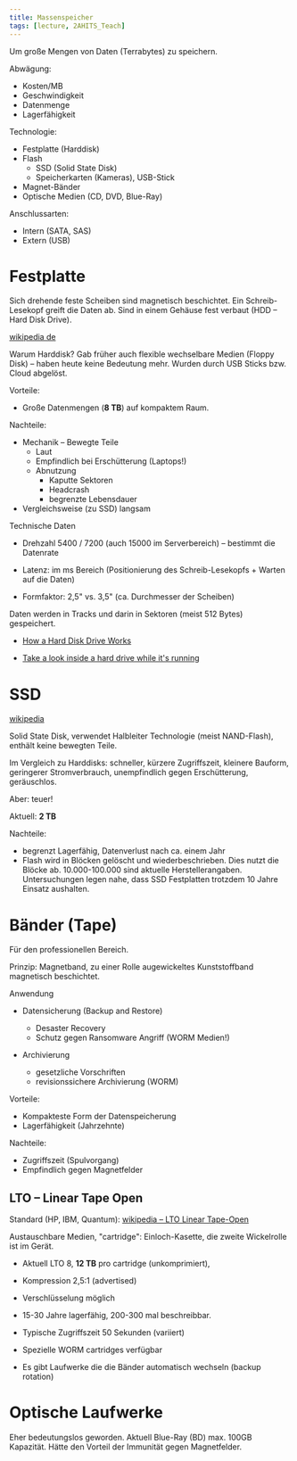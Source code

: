 ```yaml
---
title: Massenspeicher
tags: [lecture, 2AHITS_Teach]
---
```


Um große Mengen von Daten (Terrabytes) zu speichern.



Abwägung:

- Kosten/MB
- Geschwindigkeit
- Datenmenge
- Lagerfähigkeit



Technologie:

- Festplatte (Harddisk)
- Flash
  - SSD (Solid State Disk)
  - Speicherkarten (Kameras), USB-Stick
- Magnet-Bänder
- Optische Medien (CD, DVD, Blue-Ray)



Anschlussarten:

- Intern (SATA, SAS)
- Extern (USB)



# Festplatte

Sich drehende feste Scheiben sind magnetisch beschichtet. Ein Schreib-Lesekopf greift die Daten ab. Sind  in einem Gehäuse fest verbaut (HDD – Hard Disk Drive). 

[wikipedia de](https://de.wikipedia.org/wiki/Festplattenlaufwerk)

<Skizze> <Bilder>

Warum Harddisk? Gab früher auch flexible wechselbare Medien (Floppy Disk) – haben heute keine Bedeutung mehr. Wurden durch USB Sticks bzw. Cloud abgelöst.

Vorteile:

- Große Datenmengen (**8 TB**) auf kompaktem Raum.

Nachteile:

- Mechanik – Bewegte Teile
  - Laut
  - Empfindlich bei Erschütterung (Laptops!)
  - Abnutzung
    - Kaputte Sektoren
    - Headcrash
    - begrenzte Lebensdauer
- Vergleichsweise (zu SSD) langsam

Technische Daten

- Drehzahl 5400 / 7200 (auch 15000 im Serverbereich) – bestimmt die Datenrate
- Latenz: im ms Bereich (Positionierung des Schreib-Lesekopfs + Warten auf die Daten)

- Formfaktor: 2,5" vs. 3,5" (ca. Durchmesser der Scheiben)

Daten werden in Tracks und darin in Sektoren (meist 512 Bytes) gespeichert.



- [How a Hard Disk Drive Works](https://youtu.be/NtPc0jI21i0)

- [Take a look inside a hard drive while it's running](https://youtu.be/p-JJp-oLx58)

# SSD

[wikipedia](https://en.wikipedia.org/wiki/Solid-state_drive)

Solid State Disk, verwendet Halbleiter Technologie (meist NAND-Flash), enthält keine bewegten Teile.

Im Vergleich zu Harddisks: schneller, kürzere Zugriffszeit, kleinere Bauform, geringerer Stromverbrauch, unempfindlich gegen Erschütterung, geräuschlos.

Aber: teuer!

Aktuell: **2 TB**

Nachteile:

- begrenzt Lagerfähig, Datenverlust nach ca. einem Jahr
- Flash wird in Blöcken gelöscht und wiederbeschrieben. Dies nutzt die Blöcke ab. 10.000-100.000 sind aktuelle Herstellerangaben. Untersuchungen legen nahe, dass SSD Festplatten trotzdem 10 Jahre Einsatz aushalten.



# Bänder (Tape)

Für den professionellen Bereich.

Prinzip: Magnetband, zu einer Rolle augewickeltes Kunststoffband magnetisch beschichtet.

Anwendung

- Datensicherung (Backup and Restore)
  - Desaster Recovery
  - Schutz gegen Ransomware Angriff (WORM Medien!)

- Archivierung
  - gesetzliche Vorschriften
  - revisionssichere Archivierung (WORM)

Vorteile:

- Kompakteste Form der Datenspeicherung
- Lagerfähigkeit (Jahrzehnte)

Nachteile:

- Zugriffszeit (Spulvorgang)
- Empfindlich gegen Magnetfelder



## LTO – Linear Tape Open

Standard (HP, IBM, Quantum): [wikipedia – LTO Linear Tape-Open](https://en.wikipedia.org/wiki/Linear_Tape-Open)

Austauschbare Medien, "cartridge": Einloch-Kasette, die zweite Wickelrolle ist im Gerät.

- Aktuell LTO 8, **12 TB** pro cartridge (unkomprimiert), 
- Kompression 2,5:1 (advertised)
- Verschlüsselung möglich

- 15-30 Jahre lagerfähig, 200-300 mal beschreibbar.

- Typische Zugriffszeit 50 Sekunden (variiert)
- Spezielle WORM cartridges verfügbar
- Es gibt Laufwerke die die Bänder automatisch wechseln (backup rotation)



# Optische Laufwerke

Eher bedeutungslos geworden. Aktuell Blue-Ray (BD) max. 100GB Kapazität. Hätte den Vorteil der Immunität gegen Magnetfelder.
